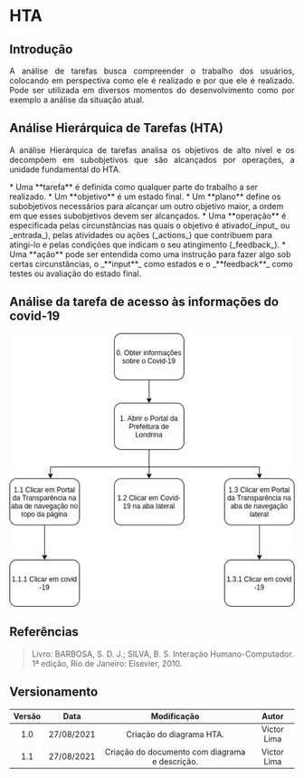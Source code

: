 # HTA

## Introdução

<p align = "justify">
A análise de tarefas busca compreender o trabalho dos usuários, colocando em perspectiva como ele é realizado e por que ele é realizado. Pode ser utilizada em diversos momentos do desenvolvimento como por exemplo a análise da situação atual.
</p>

## Análise Hierárquica de Tarefas (HTA)

<p align = "justify">
 A análise Hierárquica de tarefas analisa os objetivos de alto nível e os decompõem em subobjetivos que são alcançados por operações, a unidade fundamental do HTA.
</p>
* Uma **tarefa** é definida como qualquer parte do trabalho a ser realizado.
* Um **objetivo** é um estado final.
* Um **plano** define os subobjetivos necessários para alcançar um outro objetivo maior, a ordem em que esses subobjetivos devem ser alcançados.
* Uma **operação** é especificada pelas circunstâncias nas quais o objetivo é ativado(_input_ ou _entrada_), pelas atividades ou ações (_actions_) que contribuem para atingi-lo e pelas condições que indicam o seu atingimento (_feedback_).
*  Uma **ação** pode ser entendida como uma instrução para fazer algo sob certas circunstâncias, o _**input**_ como estados e o _**feedback**_ como testes ou avaliação do estado final.

## Análise da tarefa de acesso às informações do covid-19

<img width="1000px" src="../../../assets/img/diagrama_hta.png">

## Referências

> Livro: BARBOSA, S. D. J.; SILVA, B. S. Interação Humano-Computador. 1ª edição, Rio de Janeiro: Elsevier, 2010.

## Versionamento

| Versão |    Data    |                  Modificação                   |    Autor    |
| :----: | :--------: | :--------------------------------------------: | :---------: |
|  1.0   | 27/08/2021 |            Criação do diagrama HTA.            | Victor Lima |
|  1.1   | 27/08/2021 | Criação do documento com diagrama e descrição. | Victor Lima |
